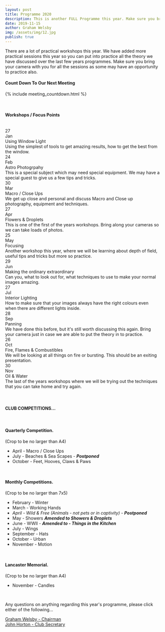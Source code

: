 ```yaml
---
layout: post
title: Programme 2020
description: This is another FULL Programme this year. Make sure you bring your camera with you as we have lots of workshops.
date: 2019-11-15
author: Graham Welsby
img: /assets/img/12.jpg
publish: true
---
```


There are a lot of practical workshops this year. We have added more practical sessions this year so you can put into practice all the theory we have discussed over the last few years programmes. Make sure you bring your camera with you for all the sessions as some may have an opportunity to practice also.


#### __Count Down To Our Next Meeting__


{% include meeting_countdown.html %}

 
<br>

#### __Workshops / Focus Points__

<br>

<div class="parent-prog">
	<div class="div1">
		<div class="prog-Date">27</div>
		<div class="prog-SubDate">Jan</div>
	</div>
	<div class="div2">
		<div class="prog-Title">Using Window Light</div>
		<div class="prog-Description">Using the simplest of tools to get amazing results, how to get the best from the window.</div>
	</div>
</div>



<div class="parent-prog">
	<div class="div1">
		<div class="prog-Date">24</div>
		<div class="prog-SubDate">Feb</div>
	</div>
	<div class="div2">
		<div class="prog-Title">Astro Photogrpahy</div>
		<div class="prog-Description">This is a special subject which may need special equipment. We may have a special guest to give us a few tips and tricks.</div>
	</div>
</div>



<div class="parent-prog">
	<div class="div1">
		<div class="prog-Date">30</div>
		<div class="prog-SubDate">Mar</div>
	</div>
	<div class="div2">
		<div class="prog-Title">Macro / Close Ups</div>
		<div class="prog-Description">We get up close and personal and discuss Macro and Close up photography, equipment and techniques.</div>
	</div>
</div>



<div class="parent-prog">
	<div class="div1">
		<div class="prog-Date">27</div>
		<div class="prog-SubDate">Apr</div>
	</div>
	<div class="div2">
		<div class="prog-Title">Flowers &amp; Droplets</div>
		<div class="prog-Description">This is one of the first of the years workshops. Bring along your cameras so we can take loads of photos.</div>
	</div>
</div>



<div class="parent-prog">
	<div class="div1">
		<div class="prog-Date">25</div>
		<div class="prog-SubDate">May</div>
	</div>
	<div class="div2">
		<div class="prog-Title">Focusing</div>
		<div class="prog-Description">Another workshop this year, where we will be learning about depth of field, useful tips and tricks but more so practice.</div>
	</div>
</div>



<div class="parent-prog">
	<div class="div1">
		<div class="prog-Date">29</div>
		<div class="prog-SubDate">Jun</div>
	</div>
	<div class="div2">
		<div class="prog-Title">Making the ordinary extraordinary</div>
		<div class="prog-Description">Can you, what to look out for, what techniques to use to make your normal images amazing.</div>
	</div>
</div>


<div class="parent-prog">
	<div class="div1">
		<div class="prog-Date">27</div>
		<div class="prog-SubDate">Jul</div>
	</div>
	<div class="div2">
		<div class="prog-Title">Interior Lighting</div>
		<div class="prog-Description">How to make sure that your images always have the right colours even when there are different lights inside.</div>
	</div>

</div>



<div class="parent-prog">
	<div class="div1">
		<div class="prog-Date">28</div>
		<div class="prog-SubDate">Sep</div>
	</div>
	<div class="div2">
		<div class="prog-Title">Panning</div>
		<div class="prog-Description">We have done this before, but it's still worth discussing this again. Bring your camera just in case we are able to put the theory in to practice.</div>
	</div>
</div>



<div class="parent-prog">
	<div class="div1">
		<div class="prog-Date">26</div>
		<div class="prog-SubDate">Oct</div>
	</div>
	<div class="div2">
		<div class="prog-Title">Fire, Flames &amp; Combustibles</div>
		<div class="prog-Description">We will be looking at all things on fire or bursting. This should be an exiting presentation.</div>
	</div>
</div>



<div class="parent-prog">
	<div class="div1">
		<div class="prog-Date">30</div>
		<div class="prog-SubDate">Nov</div>
	</div>
	<div class="div2">
		<div class="prog-Title">Oil &amp; Water</div>
		<div class="prog-Description">The last of the years workshops where we will be trying out the techniques that you can take home and try again.</div>
	</div>
</div>

<br>
<br>

#### CLUB COMPETITIONS...

<br>

#### Quarterly Competition.

<p class="prog-SubDesc">(Crop to be no larger than A4)</p>

* April - Macro / Close Ups
* July - Beaches &amp; Sea Scapes - ***Postponed***
* October - Feet, Hooves, Claws &amp; Paws

<br>

#### Monthly Competitions.

<p class="prog-SubDesc">(Crop to be no larger than 7x5)</p>

* February - Winter
* March - Working Hands
* *April - Wild &amp; Free (Animals - not pets or in captivity)* - ***Postponed***
* May - Showers ***Amended to Showers &amp; Droplets***
* June - WWII - ***Amended to - Things in the Kitchen***
* July - Wings
* September - Hats
* October - Urban
* November - Motion

<br>

#### Lancaster Memorial.
(Crop to be no larger than A4)

* November - Candles

<br>

Any questions on anything regarding this year's programme, please click either of the following...

<a href="mailto:grahamwelsby@gmail.com">Graham Welsby - Chairman</a>
<br>
<a href="mailto:john.horton4@btinternet.com">John Horton - Club Secretary</a>


